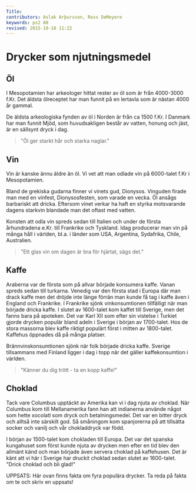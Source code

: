 ```yaml
---
Title: 
contributors: Aslak Arþursson, Ross DeMeyere
keywords: ps2 88
revised: 2015-10-18 11:22 
---
```


Drycker som njutningsmedel
==================

<!-- 
  -->

Öl
-----------------

I Mesopotamien har arkeologer hittat rester av öl som är från 4000-3000 f.Kr. Det äldsta ölreceptet har man funnit på en lertavla som är nästan 4000 år gammal.

<!-- 
Kristus
ler-tavla = clay tablet
  -->

De äldsta arkeologiska fynden av öl i Norden är från ca 1500 f.Kr. I Danmark har man funnit Mjöd, som huvudsakligen består av vatten, honung och jäst, är en sällsynt dryck i dag.

<!-- 
sällsynt = rarely
jäst = yeast
  -->

> "Öl ger starkt hår och starka naglar."

<!-- 
  -->


Vin
-----------------

Vin är kanske ännu äldre än öl. Vi vet att man odlade vin på 6000-talet f.Kr i Mesopotamien.

<!-- 
  -->

Bland de grekiska gudarna finner vi vinets gud, Dionysos. Vinguden firade man med en vinfest, Dionysosfesten, som varade en vecka. Öl ansågs barbariskt att dricka. Eftersom vinet verkar ha haft en styrka motsvarande dagens starkvin blandade man det oftast med vatten.

<!-- 
vara = to last
motsvarande = corresponding
  -->

Konsten att odla vin spreds sedan till Italien och under de första århundradena e.Kr. till Frankrike och Tyskland. Idag producerar man
vin på många håll i världen, bl.a. i länder som USA, Argentina, Sydafrika, Chile, Australien.

<!-- 
sprida = to spread
  -->

> "Ett glas vin om dagen är bra för hjärtat, sägs det."

<!-- 
  -->


Kaffe
-----------------

Araberna var de första som på allvar började konsumera kaffe. Vanan spreds sedan till turkarna. Venedig var den första stad i Europa där man drack kaffe men det dröjde inte länge förrän man kunde få tag i kaffe även i England och Frankrike. I Frankrike sjönk vinkonsumtionen tillfälligt när man började dricka kaffe. I slutet av 1600-talet kom kaffet till Sverige, men det fanns bara på apoteken. Det var Karl XII som efter sin vistelse i Turkiet gjorde drycken populär bland adeln i Sverige i början av 1700-talet. Hos de stora massorna blev kaffe riktigt populärt först i mitten av 1800-talet. Kaffehus öppnades då på många platser.

<!-- 
allvar = seriousness
vana = habit
Venedig = Venice
dröja = linger, last, wait
sjunka = sink (into liquid)
tillfällig = temporary
vistelse = stay
adel = nobility
massorna = massorna
  -->

Brännvinskonsumtionen sjönk när folk började dricka kaffe. Sverige tillsammans med Finland ligger i dag i topp när det gäller kaffekonsumtion i världen. 

<!-- 
brännvin = akvavit
gälla = pertain to, apply
  -->

> "Känner du dig trött - ta en kopp kaffe!"

<!-- 
  -->

Choklad
-----------------
Tack vare Columbus upptäckt av Amerika kan vi i dag njuta av choklad. När Columbus kom till Mellanamerika fann han att indianerna använde något som hette xocolatl som dryck och betalningsmedel. Det var en bitter dryck och alltså inte särskilt god. Så småningom kom spanjorerna på att tillsätta socker och vanilj och vår chokladdryck var född.

<!-- 
upptäcka = discover
särskilt = particularly
småningom = after some time; sooner or later, eventually
spanjor = spaniard
tillsätta = to appoint, or to add something to food dish
  -->


I början av 1500-talet kom chokladen till Europa. Det var det spanska kungahuset som först kunde njuta av drycken men efter en tid blev den allmänt känd och man började även servera choklad på kaffehusen. Det är känt att vi här i Sverige har druckit choklad sedan slutet av 1600-talet. "Drick choklad och bli glad!"

<!-- 
allmänt = commonly, in general
  -->


UPPSATS: Här ovan finns fakta om fyra populära drycker. Ta reda på fakta om te och skriv en uppsats!

<!-- 
  -->
